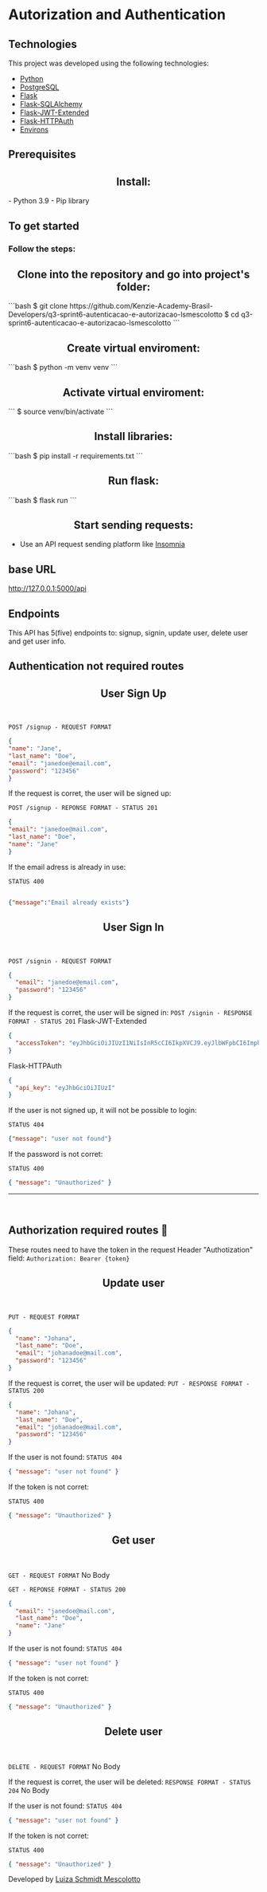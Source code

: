 # Autorization and Authentication

## **Technologies**

This project was developed using the following technologies:

- [Python](https://docs.python.org/3/)
- [PostgreSQL](https://www.postgresql.org/docs/)
- [Flask](https://flask.palletsprojects.com/en/2.1.x/)
- [Flask-SQLAlchemy](https://flask-sqlalchemy.palletsprojects.com/en/2.x/)
- [Flask-JWT-Extended](https://flask-jwt-extended.readthedocs.io/en/stable/)
- [Flask-HTTPAuth](https://flask-httpauth.readthedocs.io/en/latest/)
- [Environs](https://pypi.org/project/environs/)

## **Prerequisites**

<h2 align ='center'> Install: </h2>
- Python 3.9
- Pip library

## **To get started**

### Follow the steps:

<h2 align ='center'> Clone into the repository and go into project's folder: </h2>
```bash
$ git clone https://github.com/Kenzie-Academy-Brasil-Developers/q3-sprint6-autenticacao-e-autorizacao-lsmescolotto
$ cd q3-sprint6-autenticacao-e-autorizacao-lsmescolotto
```

<h2 align ='center'> Create virtual enviroment: </h2> 
  ```bash
  $ python -m venv venv
  ```

<h2 align ='center'> Activate virtual enviroment: </h2>
 ```
  $ source venv/bin/activate
  ```

<h2 align ='center'> Install libraries: </h2>
```bash
$ pip install -r requirements.txt
```

<h2 align ='center'> Run flask: </h2> 
```bash
$ flask run
```

<h2 align ='center'> Start sending requests: </h2>

- Use an API request sending platform like [Insomnia](https://docs.insomnia.rest/#)

## **base URL**

http://127.0.0.1:5000/api

## **Endpoints**

This API has 5(five) endpoints to: signup, signin, update user, delete user and get user info.

## Authentication not required routes

<h2 align ='center'> User Sign Up </h2>
<br/>
 
`POST /signup - REQUEST FORMAT`
```json
{
"name": "Jane",
"last_name": "Doe",
"email": "janedoe@email.com",
"password": "123456"
}
```
 
If the request is corret, the user will be signed up:
 
`POST /signup - REPONSE FORMAT - STATUS 201`
```json
{
"email": "janedoe@mail.com",
"last_name": "Doe",
"name": "Jane"
}

````
If the email adress is already in use:

`STATUS 400`

```json

{"message":"Email already exists"}

```

<h2 align ='center'> User Sign In </h2>
<br/>

`POST /signin - REQUEST FORMAT`

```json
{
  "email": "janedoe@email.com",
  "password": "123456"
}
```

If the request is corret, the user will be signed in:
`POST /signin - RESPONSE FORMAT - STATUS 201`
Flask-JWT-Extended

```json
{
  "accessToken": "eyJhbGciOiJIUzI1NiIsInR5cCI6IkpXVCJ9.eyJlbWFpbCI6ImphbmVkb2VAbWFpbC5jb20iLCJpYXQiOjE2NDMyNTAwMDAsImV4cCI6MTY0MzI1MzYwMCwic3ViIjoiMyJ9.z90xWRIE7pfKRsw-YqqqUtRxBZGtBPgSZ63yqW04qSc"
}
```

Flask-HTTPAuth

```json
{
  "api_key": "eyJhbGciOiJIUzI"
}
```

If the user is not signed up, it will not be possible to login:

`STATUS 404`

```json
{"message": "user not found"}
```

If the password is not corret:

`STATUS 400`

```json
{ "message": "Unauthorized" }
```

---

<br/>

## Authorization required routes 🔐

These routes need to have the token in the request Header "Authotization" field:
`Authorization: Bearer {token}`

<h2 align ='center'> Update user </h2>
<br/>

`PUT - REQUEST FORMAT`

```json
{
  "name": "Johana",
  "last_name": "Doe",
  "email": "johanadoe@mail.com",
  "password": "123456"
}
```

If the request is corret, the user will be updated:
`PUT - RESPONSE FORMAT - STATUS 200`

```json
{
  "name": "Johana",
  "last_name": "Doe",
  "email": "johanadoe@mail.com",
  "password": "123456"
}
```

If the user is not found:
`STATUS 404`

```json
{ "message": "user not found" }
```

If the token is not corret:

`STATUS 400`

```json
{ "message": "Unauthorized" }
```

<h2 align ='center'> Get user </h2>
<br/>

`GET - REQUEST FORMAT`
No Body

`GET - REPONSE FORMAT - STATUS 200`

```json
{
  "email": "janedoe@mail.com",
  "last_name": "Doe",
  "name": "Jane"
}
```

If the user is not found:
`STATUS 404`

```json
{ "message": "user not found" }
```

If the token is not corret:

`STATUS 400`

```json
{ "message": "Unauthorized" }
```

<h2 align ='center'> Delete user </h2>
<br/>

`DELETE - REQUEST FORMAT`
No Body

If the request is corret, the user will be deleted:
`RESPONSE FORMAT - STATUS 204`
No Body

If the user is not found:
`STATUS 404`

```json
{ "message": "user not found" }
```

If the token is not corret:

`STATUS 400`

```json
{ "message": "Unauthorized" }
```

Developed by [Luiza Schmidt Mescolotto](https://www.linkedin.com/in/luiza-schmidt-mescolotto/)
````
